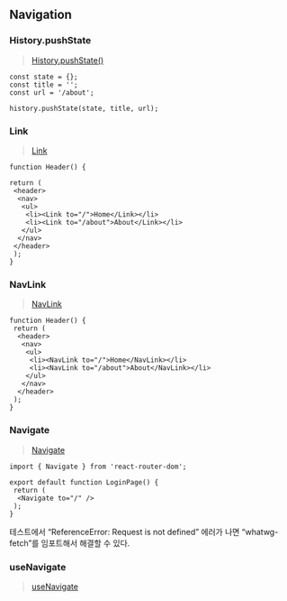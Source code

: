 ## Navigation

### History.pushState

> [History.pushState()](https://developer.mozilla.org/ko/docs/Web/API/History/pushState)
>

```tsx
const state = {};
const title = '';
const url = '/about';

history.pushState(state, title, url);
```

### Link

> [Link](https://reactrouter.com/en/main/components/link)
>

```tsx
function Header() {

return (
 <header>
  <nav>
   <ul>
    <li><Link to="/">Home</Link></li>
    <li><Link to="/about">About</Link></li>
   </ul>
  </nav>
 </header>
 );
}
```

### NavLink

> [NavLink](https://reactrouter.com/en/main/components/nav-link)
>

```tsx
function Header() {
 return (
  <header>
   <nav>
    <ul>
     <li><NavLink to="/">Home</NavLink></li>
     <li><NavLink to="/about">About</NavLink></li>
    </ul>
   </nav>
  </header>
 );
}
```

### Navigate

> [Navigate](https://reactrouter.com/en/main/components/navigate)
>

```tsx
import { Navigate } from 'react-router-dom';

export default function LoginPage() {
 return (
  <Navigate to="/" />
 );
}
```

테스트에서 “ReferenceError: Request is not defined” 에러가 나면 “whatwg-fetch”를 임포트해서 해결할 수 있다.

### useNavigate

> [useNavigate](https://reactrouter.com/en/main/hooks/use-navigate)
>